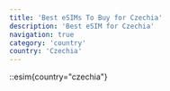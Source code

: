 ```yaml
---
title: 'Best eSIMs To Buy for Czechia'
description: 'Best eSIM for Czechia'
navigation: true
category: 'country'
country: 'Czechia'
---
```


::esim{country="czechia"}
